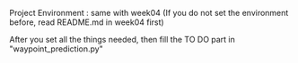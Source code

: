 Project Environment : same with week04
(If you do not set the environment before, read README.md in week04 first)

After you set all the things needed, then fill the TO DO part in "waypoint_prediction.py"
